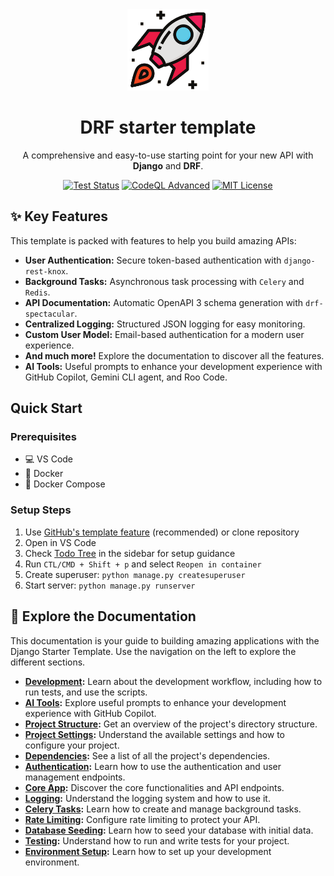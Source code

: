 <div align="center">
    <img src="https://raw.githubusercontent.com/sean-njela/drf_template/refs/heads/main/static/logo.png" data-canonical-src="/logo.png" width="130" height="130" />

# DRF starter template

A comprehensive and easy-to-use starting point for your new API with **Django** and **DRF**.

[![Test Status](https://github.com/sean-njela/drf_template/actions/workflows/test.yml/badge.svg)](https://github.com/sean-njela/drf_template/actions/workflows/test.yml)
[![CodeQL Advanced](https://github.com/sean-njela/drf_template/actions/workflows/codeql.yml/badge.svg)](https://github.com/sean-njela/drf_template/actions/workflows/codeql.yml)
[![MIT License](https://img.shields.io/badge/license-MIT-blue.svg)](https://github.com/sean-njela/drf_template?tab=MIT-1-ov-file#readme)

</div>

## ✨ Key Features

This template is packed with features to help you build amazing APIs:

- **User Authentication:** Secure token-based authentication with `django-rest-knox`.
- **Background Tasks:** Asynchronous task processing with `Celery` and `Redis`.
- **API Documentation:** Automatic OpenAPI 3 schema generation with `drf-spectacular`.
- **Centralized Logging:** Structured JSON logging for easy monitoring.
- **Custom User Model:** Email-based authentication for a modern user experience.
- **And much more!** Explore the documentation to discover all the features.
- **AI Tools:** Useful prompts to enhance your development experience with GitHub Copilot, Gemini CLI agent, and Roo Code.

## Quick Start

### Prerequisites

- 💻 VS Code
- 🐋 Docker
- 🐳 Docker Compose

### Setup Steps

1. Use [GitHub's template feature](https://github.com/new?template_name=django-starter-template&template_owner=wilfredinni) (recommended) or clone repository
2. Open in VS Code
3. Check [Todo Tree](https://marketplace.visualstudio.com/items?itemName=Gruntfuggly.todo-tree) in the sidebar for setup guidance
4. Run `CTL/CMD + Shift + p` and select `Reopen in container`
5. Create superuser: `python manage.py createsuperuser`
6. Start server: `python manage.py runserver`

## 📖 Explore the Documentation

This documentation is your guide to building amazing applications with the Django Starter Template. Use the navigation on the left to explore the different sections.

- **[Development](https://wilfredinni.github.io/django-starter-template/development):** Learn about the development workflow, including how to run tests, and use the scripts.
- **[AI Tools](https://wilfredinni.github.io/django-starter-template/ai_tools):** Explore useful prompts to enhance your development experience with GitHub Copilot.
- **[Project Structure](https://wilfredinni.github.io/django-starter-template/project_structure):** Get an overview of the project's directory structure.
- **[Project Settings](https://wilfredinni.github.io/django-starter-template/settings):** Understand the available settings and how to configure your project.
- **[Dependencies](https://wilfredinni.github.io/django-starter-template/dependencies):** See a list of all the project's dependencies.
- **[Authentication](https://wilfredinni.github.io/django-starter-template/authentication):** Learn how to use the authentication and user management endpoints.
- **[Core App](https://wilfredinni.github.io/django-starter-template/core_endpoints):** Discover the core functionalities and API endpoints.
- **[Logging](https://wilfredinni.github.io/django-starter-template/logging):** Understand the logging system and how to use it.
- **[Celery Tasks](https://wilfredinni.github.io/django-starter-template/tasks):** Learn how to create and manage background tasks.
- **[Rate Limiting](https://wilfredinni.github.io/django-starter-template/rate_limiting):** Configure rate limiting to protect your API.
- **[Database Seeding](https://wilfredinni.github.io/django-starter-template/database_seeding):** Learn how to seed your database with initial data.
- **[Testing](https://wilfredinni.github.io/django-starter-template/testing):** Understand how to run and write tests for your project.
- **[Environment Setup](https://wilfredinni.github.io/django-starter-template/environment_setup):** Learn how to set up your development environment.
